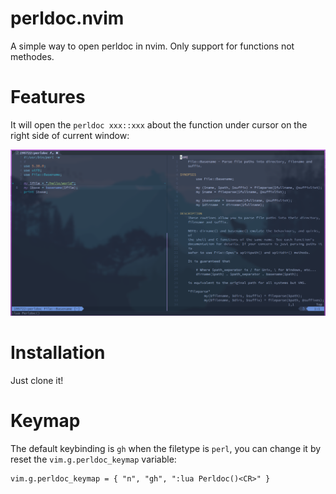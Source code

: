 # perldoc.nvim

A simple way to open perldoc in nvim. Only support for functions not methodes.

# Features

It will open the `perldoc xxx::xxx` about the function under cursor on the right side of current window:

![](./img/test.png)

# Installation

Just clone it!

# Keymap

The default keybinding is `gh` when the filetype is `perl`, you can change it by reset the `vim.g.perldoc_keymap` variable:

    vim.g.perldoc_keymap = { "n", "gh", ":lua Perldoc()<CR>" }


